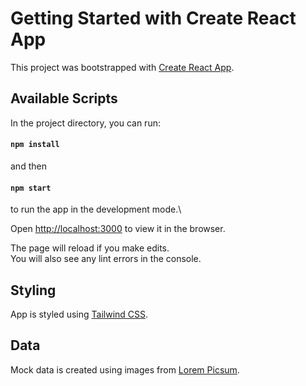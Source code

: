 # Getting Started with Create React App

This project was bootstrapped with [Create React App](https://github.com/facebook/create-react-app).

## Available Scripts

In the project directory, you can run:
#### `npm install` 
and then
#### `npm start`
to run the app in the development mode.\

Open [http://localhost:3000](http://localhost:3000) to view it in the browser.

The page will reload if you make edits.\
You will also see any lint errors in the console.

## Styling

App is styled using [Tailwind CSS](https://tailwindcss.com/).

## Data

Mock data is created using images from [Lorem Picsum](https://picsum.photos/).
